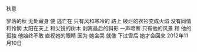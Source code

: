 秋意

寥落的秋
无处藏身
便
逃亡在
只有风和寒冷的
路上
破烂的衣衫变成火焰
没有同情和怜悯
太阳在天上
和尖锐的树木
剥离最后的斜影
一声啼断
只有他的风景
和
他的孤独
他始终不敢
直视她的眼睛
因为
她会哭
就像
下过雪后
她才会回来
    2012年11月10日